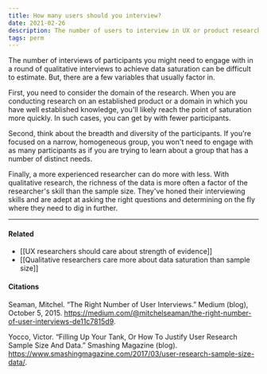 ```yaml
---
title: How many users should you interview?
date: 2021-02-26
description: The number of users to interview in UX or product research is difficult to estimate, but there are some rules of thumb. 
tags: perm
---
```


The number of interviews of participants you might need to engage with in a round of qualitative interviews to achieve data saturation can be difficult to estimate. But, there are a few variables that usually factor in. 

First, you need to consider the domain of the research. When you are conducting research on an established product or a domain in which you have well established knowledge, you'll likely reach the point of saturation more quickly. In such cases, you can get by with fewer participants. 

Second, think about the breadth and diversity of the participants. If you're focused on a narrow, homogeneous group, you won't need to engage with as many participants as if you are trying to learn about a group that has a number of distinct needs. 

Finally, a more experienced researcher can do more with less. With qualitative research, the richness of the data is more often a factor of the researcher's skill than the sample size. They've honed their interviewing skills and are adept at asking the right questions and determining on the fly where they need to dig in further.

---
#### Related
- [[UX researchers should care about strength of evidence]]
- [[Qualitative researchers care more about data saturation than sample size]]

#### Citations
Seaman, Mitchel. “The Right Number of User Interviews.” Medium (blog), October 5, 2015. https://medium.com/@mitchelseaman/the-right-number-of-user-interviews-de11c7815d9.

Yocco, Victor. “Filling Up Your Tank, Or How To Justify User Research Sample Size And Data.” Smashing Magazine (blog). https://www.smashingmagazine.com/2017/03/user-research-sample-size-data/.